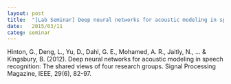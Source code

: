 ```yaml
---
layout: post
title:  "[Lab Seminar] Deep neural networks for acoustic modeling in speech recognition: The shared views of four research groups"
date:   2015/03/11
categ: seminar
---
```






Hinton, G., Deng, L., Yu, D., Dahl, G. E., Mohamed, A. R., Jaitly, N., ... & Kingsbury, B. (2012). Deep neural networks for acoustic modeling in speech recognition: The shared views of four research groups. Signal Processing Magazine, IEEE, 29(6), 82-97.







 

